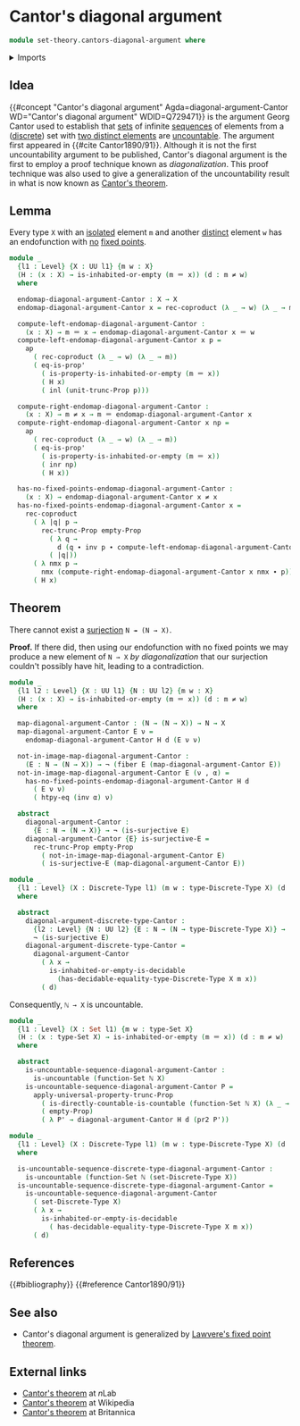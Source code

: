 # Cantor's diagonal argument

```agda
module set-theory.cantors-diagonal-argument where
```

<details><summary>Imports</summary>

```agda
open import elementary-number-theory.natural-numbers

open import foundation.action-on-identifications-functions
open import foundation.coproduct-types
open import foundation.decidable-propositions
open import foundation.decidable-subtypes
open import foundation.decidable-types
open import foundation.dependent-pair-types
open import foundation.discrete-types
open import foundation.double-negation
open import foundation.function-extensionality
open import foundation.identity-types
open import foundation.isolated-elements
open import foundation.logical-equivalences
open import foundation.negated-equality
open import foundation.negation
open import foundation.powersets
open import foundation.propositional-truncations
open import foundation.sets
open import foundation.surjective-maps
open import foundation.universe-levels

open import foundation-core.empty-types
open import foundation-core.fibers-of-maps
open import foundation-core.propositions

open import set-theory.countable-sets
open import set-theory.infinite-sets
open import set-theory.uncountable-sets
```

</details>

## Idea

{{#concept "Cantor's diagonal argument" Agda=diagonal-argument-Cantor WD="Cantor's diagonal argument" WDID=Q729471}}
is the argument Georg Cantor used to establish that
[sets](foundation-core.sets.md) of infinite [sequences](foundation.sequences.md)
of elements from a ([discrete](foundation-core.discrete-types.md)) set with
[two distinct elements](foundation.pairs-of-distinct-elements.md) are
[uncountable](set-theory.uncountable-sets.md). The argument first appeared in
{{#cite Cantor1890/91}}. Although it is not the first uncountability argument to
be published, Cantor's diagonal argument is the first to employ a proof
technique known as _diagonalization_. This proof technique was also used to give
a generalization of the uncountability result in what is now known as
[Cantor's theorem](foundation.cantors-theorem.md).

## Lemma

Every type `X` with an [isolated](foundation.isolated-elements.md) element `m`
and another [distinct](foundation.negated-equality.md) element `w` has an
endofunction with [no](foundation-core.negation.md)
[fixed points](foundation.fixed-points-endofunctions.md).

```agda
module _
  {l1 : Level} {X : UU l1} {m w : X}
  (H : (x : X) → is-inhabited-or-empty (m ＝ x)) (d : m ≠ w)
  where

  endomap-diagonal-argument-Cantor : X → X
  endomap-diagonal-argument-Cantor x = rec-coproduct (λ _ → w) (λ _ → m) (H x)

  compute-left-endomap-diagonal-argument-Cantor :
    (x : X) → m ＝ x → endomap-diagonal-argument-Cantor x ＝ w
  compute-left-endomap-diagonal-argument-Cantor x p =
    ap
      ( rec-coproduct (λ _ → w) (λ _ → m))
      ( eq-is-prop'
        ( is-property-is-inhabited-or-empty (m ＝ x))
        ( H x)
        ( inl (unit-trunc-Prop p)))

  compute-right-endomap-diagonal-argument-Cantor :
    (x : X) → m ≠ x → m ＝ endomap-diagonal-argument-Cantor x
  compute-right-endomap-diagonal-argument-Cantor x np =
    ap
      ( rec-coproduct (λ _ → w) (λ _ → m))
      ( eq-is-prop'
        ( is-property-is-inhabited-or-empty (m ＝ x))
        ( inr np)
        ( H x))

  has-no-fixed-points-endomap-diagonal-argument-Cantor :
    (x : X) → endomap-diagonal-argument-Cantor x ≠ x
  has-no-fixed-points-endomap-diagonal-argument-Cantor x =
    rec-coproduct
      ( λ |q| p →
        rec-trunc-Prop empty-Prop
          ( λ q →
            d (q ∙ inv p ∙ compute-left-endomap-diagonal-argument-Cantor x q))
          ( |q|))
      ( λ nmx p →
        nmx (compute-right-endomap-diagonal-argument-Cantor x nmx ∙ p))
      ( H x)
```

## Theorem

There cannot exist a [surjection](foundation.surjective-maps.md) `N ↠ (N → X)`.

**Proof.** If there did, then using our endofunction with no fixed points we may
produce a new element of `N → X` _by diagonalization_ that our surjection
couldn't possibly have hit, leading to a contradiction.

```agda
module _
  {l1 l2 : Level} {X : UU l1} {N : UU l2} {m w : X}
  (H : (x : X) → is-inhabited-or-empty (m ＝ x)) (d : m ≠ w)
  where

  map-diagonal-argument-Cantor : (N → (N → X)) → N → X
  map-diagonal-argument-Cantor E ν =
    endomap-diagonal-argument-Cantor H d (E ν ν)

  not-in-image-map-diagonal-argument-Cantor :
    (E : N → (N → X)) → ¬ (fiber E (map-diagonal-argument-Cantor E))
  not-in-image-map-diagonal-argument-Cantor E (ν , α) =
    has-no-fixed-points-endomap-diagonal-argument-Cantor H d
      ( E ν ν)
      ( htpy-eq (inv α) ν)

  abstract
    diagonal-argument-Cantor :
      {E : N → (N → X)} → ¬ (is-surjective E)
    diagonal-argument-Cantor {E} is-surjective-E =
      rec-trunc-Prop empty-Prop
        ( not-in-image-map-diagonal-argument-Cantor E)
        ( is-surjective-E (map-diagonal-argument-Cantor E))

module _
  {l1 : Level} (X : Discrete-Type l1) (m w : type-Discrete-Type X) (d : m ≠ w)
  where

  abstract
    diagonal-argument-discrete-type-Cantor :
      {l2 : Level} {N : UU l2} {E : N → (N → type-Discrete-Type X)} →
      ¬ (is-surjective E)
    diagonal-argument-discrete-type-Cantor =
      diagonal-argument-Cantor
        ( λ x →
          is-inhabited-or-empty-is-decidable
            (has-decidable-equality-type-Discrete-Type X m x))
        ( d)
```

Consequently, `ℕ → X` is uncountable.

```agda
module _
  {l1 : Level} (X : Set l1) {m w : type-Set X}
  (H : (x : type-Set X) → is-inhabited-or-empty (m ＝ x)) (d : m ≠ w)
  where

  abstract
    is-uncountable-sequence-diagonal-argument-Cantor :
      is-uncountable (function-Set ℕ X)
    is-uncountable-sequence-diagonal-argument-Cantor P =
      apply-universal-property-trunc-Prop
        ( is-directly-countable-is-countable (function-Set ℕ X) (λ _ → m) P)
        ( empty-Prop)
        ( λ P' → diagonal-argument-Cantor H d (pr2 P'))

module _
  {l1 : Level} (X : Discrete-Type l1) (m w : type-Discrete-Type X) (d : m ≠ w)
  where

  is-uncountable-sequence-discrete-type-diagonal-argument-Cantor :
    is-uncountable (function-Set ℕ (set-Discrete-Type X))
  is-uncountable-sequence-discrete-type-diagonal-argument-Cantor =
    is-uncountable-sequence-diagonal-argument-Cantor
      ( set-Discrete-Type X)
      ( λ x →
        is-inhabited-or-empty-is-decidable
          ( has-decidable-equality-type-Discrete-Type X m x))
      ( d)
```

## References

{{#bibliography}} {{#reference Cantor1890/91}}

## See also

- Cantor's diagonal argument is generalized by
  [Lawvere's fixed point theorem](foundation.lawveres-fixed-point-theorem.md).

## External links

- [Cantor's theorem](https://ncatlab.org/nlab/show/Cantor%27s+theorem) at $n$Lab
- [Cantor's theorem](https://en.wikipedia.org/wiki/Cantor%27s_theorem) at
  Wikipedia
- [Cantor's theorem](https://www.britannica.com/science/Cantors-theorem) at
  Britannica

